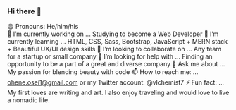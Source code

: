 ### Hi there 👋

😄 Pronouns: He/him/his <br>
🔭 I’m currently working on ... Studying to become a Web Developer
🌱 I’m currently learning ... HTML, CSS, Sass, Bootstrap, JavaScript + MERN stack + Beautiful UX/UI design skills
👯 I’m looking to collaborate on ... Any team for a startup or small company
🤔 I’m looking for help with ... Finding an opportunity to be a part of a great and diverse company
💬 Ask me about ... My passion for blending beauty with code
📫 How to reach me: ... ohene.osei1@gmail.com or my Twitter account: @vlchemist7
⚡ Fun fact: ... My first loves are writing and art. I also enjoy traveling and would love to live a nomadic life.
